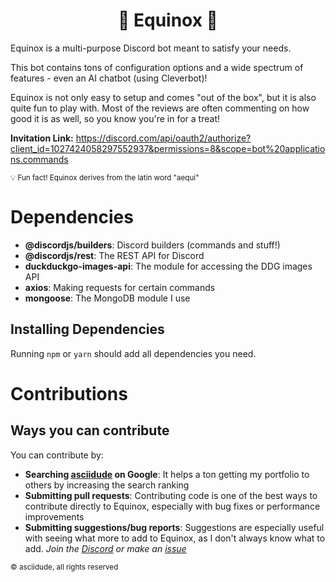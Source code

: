 <h1 align="center">
    🌌 Equinox 🌌
</h1>
Equinox is a multi-purpose Discord bot meant to satisfy your needs.

This bot contains tons of configuration options and a wide spectrum of features - even an AI chatbot (using Cleverbot)!

Equinox is not only easy to setup and comes "out of the box", but it is also quite fun to play with. Most of the reviews are often
commenting on how good it is as well, so you know you're in for a treat!

**Invitation Link:** https://discord.com/api/oauth2/authorize?client_id=1027424058297552937&permissions=8&scope=bot%20applications.commands

<small>💡 Fun fact! Equinox derives from the latin word "aequi"</small>

# Dependencies
* **@discordjs/builders**: Discord builders (commands and stuff!)
* **@discordjs/rest**: The REST API for Discord
* **duckduckgo-images-api**: The module for accessing the DDG images API
* **axios**: Making requests for certain commands
* **mongoose**: The MongoDB module I use

## Installing Dependencies
Running `npm` or `yarn` should add all dependencies you need.

# Contributions

## Ways you can contribute
You can contribute by:

* **Searching [asciidude](https://www.google.com/search?q=asciidude) on Google**: It helps a ton getting my portfolio to others by increasing the search ranking
* **Submitting pull requests**: Contributing code is one of the best ways to contribute directly to Equinox, especially with bug fixes or performance improvements
* **Submitting suggestions/bug reports**: Suggestions are especially useful with seeing what more to add to Equinox, as I don't always know what to add. *Join the [Discord](https://discord.gg/cracker) or make an [issue](https://github.com/asciidude/equinoxbot/issues)*

<small>© asciidude, all rights reserved</small>